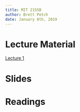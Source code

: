```yaml
---
title: MIT 2155B
author: Brett Petch
date: January 8th, 2019 
---
```

# Lecture Material

[Lecture 1](./Lecture0.md)

# Slides

# Readings
